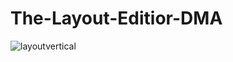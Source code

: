 # The-Layout-Editior-DMA
![layoutvertical](https://user-images.githubusercontent.com/78713326/111751282-697d9880-88bc-11eb-8cce-d7ab1575e481.png)
